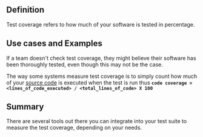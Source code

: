 ## Definition
Test coverage refers to how much of your software is tested in percentage.

## Use cases and Examples
If a team doesn't check test coverage, they might believe their software has been thoroughly tested, even though this may not be the case.

The way some systems measure test coverage is to simply count how much of your [source code](source-code.md) is executed when the test is run thus **`code coverage = <lines_of_code_executed> / <total_lines_of_code> X 100`**

## Summary
There are several tools out there you can integrate into your test suite to measure the test coverage, depending on your needs.
